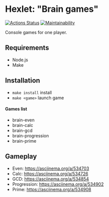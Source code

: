 # Hexlet: "Brain games"

[![Actions Status](https://github.com/deus-ex-m/frontend-project-44/workflows/hexlet-check/badge.svg)](https://github.com/deus-ex-m/frontend-project-44/actions)
[![Maintainability](https://api.codeclimate.com/v1/badges/af89e99fe019a33d8f0f/maintainability)](https://codeclimate.com/github/deus-ex-m/frontend-project-44/maintainability)

Console games for one player.

## Requirements

* Node.js
* Make

## Installation

* `make install` install
* `make <game>` launch game

#### Games list

* brain-even
* brain-calc
* brain-gcd
* brain-progression
* brain-prime

## Gameplay

* Even: https://asciinema.org/a/534703
* Calc: https://asciinema.org/a/534726
* GCD: https://asciinema.org/a/534854
* Progression: https://asciinema.org/a/534902
* Prime: https://asciinema.org/a/534908